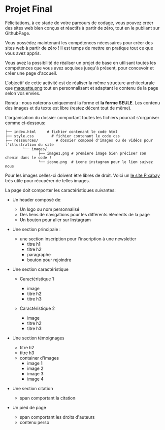 # Projet Final

Félicitations, à ce stade de votre parcours de codage, vous pouvez créer des sites web bien conçus et réactifs à partir de zéro, tout en le publiant sur GithubPage.

Vous possédez maintenant les compétences nécessaires pour créer des sites web à partir de zéro ! Il est temps de mettre en pratique tout ce que vous avez appris.

Vous avez la possibilité de réaliser un projet de base en utilisant toutes les compétences que vous avez acquises jusqu'à présent, pour concevoir et créer une page d'accueil.

L'objectif de cette activité est de réaliser la même structure architecturale que [maquette.png](./maquette.png) tout en personnalisant et adaptant le contenu de la page selon vos envies.  

Rendu : nous noterons uniquement la forme et **la forme SEULE**. Les contenu des images et du texte est libre (restez décent tout de même).

L'organisation du dossier comportant toutes les fichiers pourrait s'organiser comme ci-dessous:

```
├── index.html     # fichier contenant le code html
├── style.css        # fichier contenant le code css
├── ressources/        # dossier composé d'images ou de vidéos pour l'illustration du site
        └── images/
               ├── image1.png # premiere image bien préciser son chemin dans le code !
               └── icone.png  # icone instagram pour le lien suivez nous
```

Pour les images celles-ci doivent être libres de droit. Voici un [le site Pixabay](https://pixabay.com/fr/) très utile  pour récupérer de telles images.


La page doit comporter les caractéristiques suivantes:

- Un header composé de:
  - Un logo ou nom personnalisé 
  - Des liens de navigations pour les différents éléments de la page
  - Un bouton pour aller sur Instagram 
  
- Une section principale :
  - une section inscription pour l'inscription à une newsletter
    - titre h1
    - titre h2
    - paragraphe
    - bouton pour rejoindre
    
- Une section caractéristique 
  - Caractéristique 1
    - image
    - titre h2
    - titre h3
    
  - Caractéristique 2
    - image
    - titre h2
    - titre h3

- Une section témoignages
  - titre h2
  - titre h3
  - container d'images
    - image 1
    - image 2
    - image 3
    - image 4
 
- Une section citation
  - span comportant la citation
  
- Un pied de page
  - span comportant les droits d'auteurs
  - contenu perso
